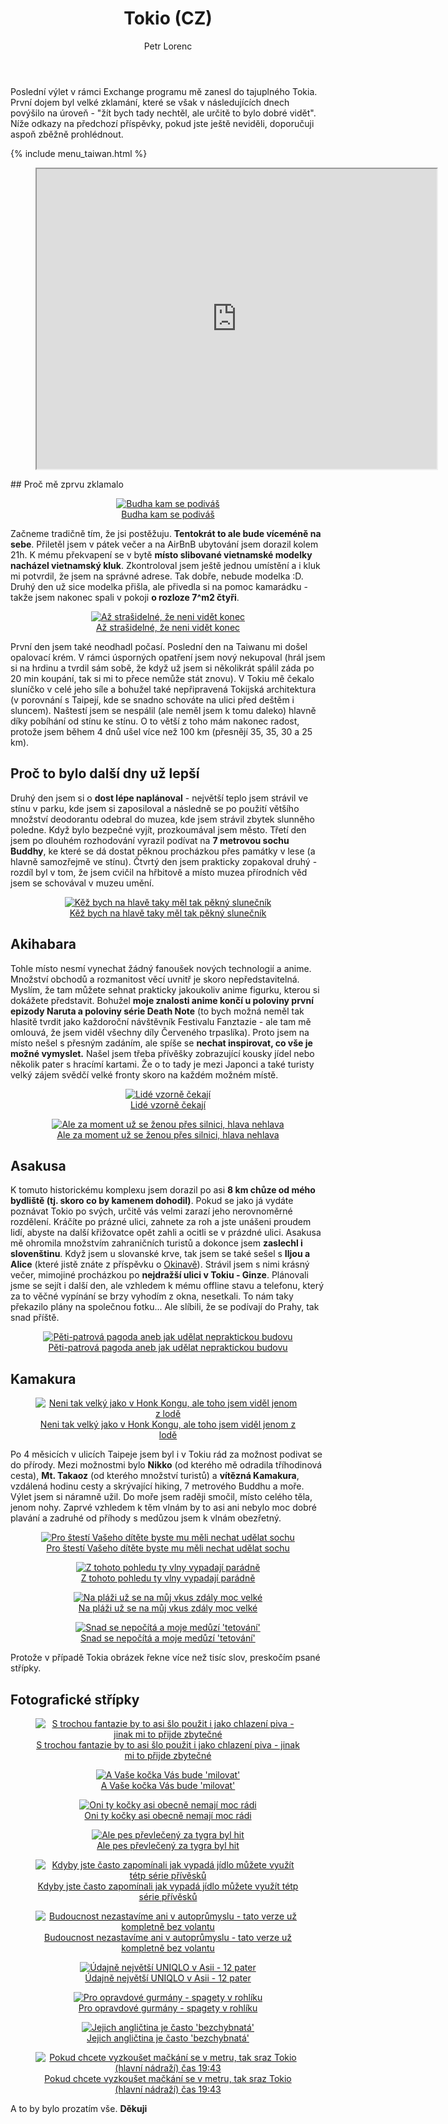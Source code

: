 ﻿---
layout: post
title: Tokio (CZ)
description: Poslední výlet v rámci Exchange programu mě zanesl do tajuplného Tokia. První dojem byl velké zklamání, které se však v následujících dnech povýšilo na úroveň - "žít bych tady nechtěl, ale určitě to bylo dobré vidět".
author: Petr Lorenc
comments: true
---

Poslední výlet v rámci Exchange programu mě zanesl do tajuplného Tokia. První dojem byl velké zklamání, které se však v následujících dnech povýšilo na úroveň - "žít bych tady nechtěl, ale určitě to bylo dobré vidět". Níže odkazy na předchozí příspěvky, pokud jste ještě neviděli, doporučuji aspoň zběžně prohlédnout.

{% include menu_taiwan.html %}

<figure class="map" align="middle">
  <iframe src="https://www.google.com/maps/d/u/1/embed?mid=1qa1yiKcPoG5Gkcqx1kuCakYdz5cVlWqo" width="640" height="480"></iframe>
</figure>
## Proč mě zprvu zklamalo

<figure class="image" align="middle">
  <a href="{{ site.baseurl }}/images/tokio/01.JPG" data-lightbox="Budha kam se podiváš" data-title="Budha kam se podiváš" data-lightbox="roadtrip">
    <img src="{{ site.baseurl }}/images/tokio/01.JPG" alt="Budha kam se podiváš" title="Budha kam se podiváš"/>
    <figcaption>Budha kam se podiváš</figcaption>
  </a>
</figure>

Začneme tradičně tím, že jsi postěžuju. **Tentokrát to ale bude víceméně na sebe**. Přiletěl jsem v pátek večer a na AirBnB ubytování jsem dorazil kolem 21h. K mému překvapení se v bytě **místo slibované vietnamské modelky nacházel vietnamský kluk**. Zkontroloval jsem ještě jednou umístění a i kluk mi potvrdil, že jsem na správné adrese. Tak dobře, nebude modelka :D. Druhý den už sice modelka přišla, ale přivedla si na pomoc kamarádku - takže jsem nakonec spali v pokoji **o rozloze 7^m2 čtyři**. 

<figure class="image" align="middle">
  <a href="{{ site.baseurl }}/images/tokio/02.JPG" data-lightbox="Až strašidelné, že neni vidět konec" data-title="Až strašidelné, že neni vidět konec" data-lightbox="roadtrip">
    <img src="{{ site.baseurl }}/images/tokio/02.JPG" alt="Až strašidelné, že neni vidět konec" title="Až strašidelné, že neni vidět konec"/>
    <figcaption>Až strašidelné, že neni vidět konec</figcaption>
  </a>
</figure>

První den jsem také neodhadl počasí. Poslední den na Taiwanu mi došel opalovací krém. V rámci úsporných opatření jsem nový nekupoval (hrál jsem si na hrdinu a tvrdil sám sobě, že když už jsem si několikrát spálil záda po 20 min koupání, tak si mi to přece nemůže stát znovu). V Tokiu mě čekalo sluníčko v celé jeho síle a bohužel také nepřipravená Tokijská architektura (v porovnání s Taipejí, kde se snadno schováte na ulici před deštěm i sluncem). Naštestí jsem se nespálil (ale neměl jsem k tomu daleko) hlavně díky pobíhání od stínu ke stínu. O to větší z toho mám nakonec radost, protože jsem během 4 dnů ušel více než 100 km (přesnějí 35, 35, 30 a 25 km).

## Proč to bylo další dny už lepší

Druhý den jsem si o **dost lépe naplánoval** - největší teplo jsem strávil ve stínu v parku, kde jsem si zaposiloval a následně se po použití většího množství deodorantu odebral do muzea, kde jsem strávil zbytek slunněho poledne. Když bylo bezpečné vyjít, prozkoumával jsem město. Třetí den jsem po dlouhém rozhodování vyrazil podívat na **7 metrovou sochu Buddhy**, ke které se dá dostat pěknou procházkou přes památky v lese (a hlavně samozřejmě ve stínu). Čtvrtý den jsem prakticky zopakoval druhý - rozdíl byl v tom, že jsem cvičil na hřbitově a místo muzea přírodních věd jsem se schovával v muzeu umění.

<figure class="image" align="middle">
  <a href="{{ site.baseurl }}/images/tokio/21.JPG" data-lightbox="Kěž bych na hlavě taky měl tak pěkný slunečník" data-title="Kěž bych na hlavě taky měl tak pěkný slunečník" data-lightbox="roadtrip">
    <img src="{{ site.baseurl }}/images/tokio/21.JPG" alt="Kěž bych na hlavě taky měl tak pěkný slunečník" title="Kěž bych na hlavě taky měl tak pěkný slunečník"/>
    <figcaption>Kěž bych na hlavě taky měl tak pěkný slunečník</figcaption>
  </a>
</figure>

## Akihabara

Tohle místo nesmí vynechat žádný fanoušek nových technologií a anime. Množství obchodů a rozmanitost věcí uvnitř je skoro nepředstavitelná. Myslím, že tam můžete sehnat prakticky jakoukoliv anime figurku, kterou si dokážete představit. Bohužel **moje znalosti anime končí u poloviny první epizody Naruta a poloviny série Death Note** (to bych možná neměl tak hlasitě tvrdit jako každoroční návštěvník Festivalu Fanztazie - ale tam mě omlouvá, že jsem viděl všechny díly Červeného trpaslíka). Proto jsem na místo nešel s přesným zadáním, ale spíše se **nechat inspirovat, co vše je možné vymyslet.** Našel jsem třeba přívěšky zobrazující kousky jídel nebo několik pater s hracímí kartami. Že o to tady je mezi Japonci a také turisty velký zájem svědčí velké fronty skoro na každém možném místě.

<figure class="image" align="middle">
  <a href="{{ site.baseurl }}/images/tokio/03.JPG" data-lightbox="Lidé vzorně čekají" data-title="Lidé vzorně čekají" data-lightbox="roadtrip">
    <img src="{{ site.baseurl }}/images/tokio/03.JPG" alt="Lidé vzorně čekají" title="Lidé vzorně čekají"/>
    <figcaption>Lidé vzorně čekají</figcaption>
  </a>
</figure>

<figure class="image" align="middle">
  <a href="{{ site.baseurl }}/images/tokio/04.JPG" data-lightbox="Ale za moment už se ženou přes silnici, hlava nehlava" data-title="Ale za moment už se ženou přes silnici, hlava nehlava" data-lightbox="roadtrip">
    <img src="{{ site.baseurl }}/images/tokio/04.JPG" alt="Ale za moment už se ženou přes silnici, hlava nehlava" title="Ale za moment už se ženou přes silnici, hlava nehlava"/>
    <figcaption>Ale za moment už se ženou přes silnici, hlava nehlava</figcaption>
  </a>
</figure>

## Asakusa

K tomuto historickému komplexu jsem dorazil po asi **8 km chůze od mého bydliště (tj. skoro co by kamenem dohodil)**. Pokud se jako já vydáte poznávat Tokio po svých, určitě vás velmi zarazí jeho nerovnoměrné rozdělení. Kráčíte po prázné ulici, zahnete za roh a jste unášeni proudem lidí, abyste na další křižovatce opět zahli a ocitli se v prázdné ulici. Asakusa mě ohromila množstvím zahraničních turistů a dokonce jsem **zaslechl i slovenštinu**. Když jsem u slovanské krve, tak jsem se také sešel s **Iljou a Alice** (které jistě znáte z příspěvku o <a href="/Okinawa">Okinavě</a>). Strávil jsem s nimi krásný večer, mimojiné procházkou po **nejdražší ulici v Tokiu - Ginze**. Plánovali jsme se sejít i další den, ale vzhledem k mému offline stavu a telefonu, který za to věčné vypínání se brzy vyhodím z okna, nesetkali. To nám taky překazilo plány na společnou fotku... Ale slíbili, že se podívají do Prahy, tak snad příště.


<figure class="image" align="middle">
  <a href="{{ site.baseurl }}/images/tokio/10.JPG" data-lightbox="Pěti-patrová pagoda aneb jak udělat nepraktickou budovu" data-title="Pěti-patrová pagoda aneb jak udělat nepraktickou budovu" data-lightbox="roadtrip">
    <img src="{{ site.baseurl }}/images/tokio/10.JPG" alt="Pěti-patrová pagoda aneb jak udělat nepraktickou budovu" title="Pěti-patrová pagoda aneb jak udělat nepraktickou budovu"/>
    <figcaption>Pěti-patrová pagoda aneb jak udělat nepraktickou budovu</figcaption>
  </a>
</figure>


## Kamakura

<figure class="image" align="middle">
  <a href="{{ site.baseurl }}/images/tokio/05.JPG" data-lightbox="Neni tak velký jako v Honk Kongu, ale toho jsem viděl jenom z lodě" data-title="Neni tak velký jako v Honk Kongu, ale toho jsem viděl jenom z lodě" data-lightbox="roadtrip">
    <img src="{{ site.baseurl }}/images/tokio/05.JPG" alt="Neni tak velký jako v Honk Kongu, ale toho jsem viděl jenom z lodě" title="Neni tak velký jako v Honk Kongu, ale toho jsem viděl jenom z lodě"/>
    <figcaption>Neni tak velký jako v Honk Kongu, ale toho jsem viděl jenom z lodě</figcaption>
  </a>
</figure>

Po 4 měsicích v ulicích Taipeje jsem byl i v Tokiu rád za možnost podivat se do přírody. Mezi možnostmi bylo **Nikko** (od kterého mě odradila tříhodinová cesta), **Mt. Takaoz** (od kterého množství turistů) a **vítězná Kamakura**, vzdálená hodinu cesty a skrývající hiking, 7 metrového Buddhu a moře. Výlet jsem si náramně užil. Do moře jsem raději smočil, místo celého těla, jenom nohy. Zaprvé vzhledem k těm vlnám by to asi ani nebylo moc dobré plavání a zadruhé od příhody s medůzou jsem k vlnám obezřetný.

<figure class="image" align="middle">
  <a href="{{ site.baseurl }}/images/tokio/06.JPG" data-lightbox="Pro štestí Vašeho dítěte byste mu měli nechat udělat sochu" data-title="Pro štestí Vašeho dítěte byste mu měli nechat udělat sochu" data-lightbox="roadtrip">
    <img src="{{ site.baseurl }}/images/tokio/06.JPG" alt="Pro štestí Vašeho dítěte byste mu měli nechat udělat sochu" title="Pro štestí Vašeho dítěte byste mu měli nechat udělat sochu"/>
    <figcaption>Pro štestí Vašeho dítěte byste mu měli nechat udělat sochu</figcaption>
  </a>
</figure>


<figure class="image" align="middle">
  <a href="{{ site.baseurl }}/images/tokio/07.JPG" data-lightbox="Z tohoto pohledu ty vlny vypadají parádně" data-title="Z tohoto pohledu ty vlny vypadají parádně" data-lightbox="roadtrip">
    <img src="{{ site.baseurl }}/images/tokio/07.JPG" alt="Z tohoto pohledu ty vlny vypadají parádně" title="Z tohoto pohledu ty vlny vypadají parádně"/>
    <figcaption>Z tohoto pohledu ty vlny vypadají parádně</figcaption>
  </a>
</figure>

<figure class="image" align="middle">
  <a href="{{ site.baseurl }}/images/tokio/08.JPG" data-lightbox="Na pláži už se na můj vkus zdály moc velké" data-title="Na pláži už se na můj vkus zdály moc velké" data-lightbox="roadtrip">
    <img src="{{ site.baseurl }}/images/tokio/08.JPG" alt="Na pláži už se na můj vkus zdály moc velké" title="Na pláži už se na můj vkus zdály moc velké"/>
    <figcaption>Na pláži už se na můj vkus zdály moc velké</figcaption>
  </a>
</figure>

<figure class="image" align="middle">
  <a href="{{ site.baseurl }}/images/tokio/09.JPG" data-lightbox="Snad se nepočítá a moje medůzí 'tetování'" data-title="Snad se nepočítá a moje medůzí 'tetování'" data-lightbox="roadtrip">
    <img src="{{ site.baseurl }}/images/tokio/09.JPG" alt="Snad se nepočítá a moje medůzí 'tetování'" title="Snad se nepočítá a moje medůzí 'tetování'"/>
    <figcaption>Snad se nepočítá a moje medůzí 'tetování'</figcaption>
  </a>
</figure>

Protože v případě Tokia obrázek řekne více než tisíc slov, preskočím psané střípky.

## Fotografické střípky

<figure class="image" align="middle">
  <a href="{{ site.baseurl }}/images/tokio/11.JPG" data-lightbox="S trochou fantazie by to asi šlo použit i jako chlazení piva - jinak mi to přijde zbytečné" data-title="S trochou fantazie by to asi šlo použit i jako chlazení piva - jinak mi to přijde zbytečné" data-lightbox="roadtrip">
    <img src="{{ site.baseurl }}/images/tokio/11.JPG" alt="S trochou fantazie by to asi šlo použit i jako chlazení piva - jinak mi to přijde zbytečné" title="S trochou fantazie by to asi šlo použit i jako chlazení piva - jinak mi to přijde zbytečné"/>
    <figcaption>S trochou fantazie by to asi šlo použit i jako chlazení piva - jinak mi to přijde zbytečné</figcaption>
  </a>
</figure>

<figure class="image" align="middle">
  <a href="{{ site.baseurl }}/images/tokio/12.JPG" data-lightbox="A Vaše kočka Vás bude 'milovat'" data-title="A Vaše kočka Vás bude 'milovat'" data-lightbox="roadtrip">
    <img src="{{ site.baseurl }}/images/tokio/12.JPG" alt="A Vaše kočka Vás bude 'milovat'" title="A Vaše kočka Vás bude 'milovat'"/>
    <figcaption>A Vaše kočka Vás bude 'milovat'</figcaption>
  </a>
</figure>

<figure class="image" align="middle">
  <a href="{{ site.baseurl }}/images/tokio/19.JPG" data-lightbox="Oni ty kočky asi obecně nemají moc rádi" data-title="Oni ty kočky asi obecně nemají moc rádi" data-lightbox="roadtrip">
    <img src="{{ site.baseurl }}/images/tokio/19.JPG" alt="Oni ty kočky asi obecně nemají moc rádi" title="Oni ty kočky asi obecně nemají moc rádi"/>
    <figcaption>Oni ty kočky asi obecně nemají moc rádi</figcaption>
  </a>
</figure>

<figure class="image" align="middle">
  <a href="{{ site.baseurl }}/images/tokio/14.JPG" data-lightbox="Ale pes převlečený za tygra byl hit" data-title="Ale pes převlečený za tygra byl hit" data-lightbox="roadtrip">
    <img src="{{ site.baseurl }}/images/tokio/14.JPG" alt="Ale pes převlečený za tygra byl hit" title="Ale pes převlečený za tygra byl hit"/>
    <figcaption>Ale pes převlečený za tygra byl hit</figcaption>
  </a>
</figure>

<figure class="image" align="middle">
  <a href="{{ site.baseurl }}/images/tokio/13.JPG" data-lightbox="Kdyby jste často zapomínali jak vypadá jídlo můžete využít tétp série přívěsků" data-title="Kdyby jste často zapomínali jak vypadá jídlo můžete využít tétp série přívěsků" data-lightbox="roadtrip">
    <img src="{{ site.baseurl }}/images/tokio/13.JPG" alt="Kdyby jste často zapomínali jak vypadá jídlo můžete využít tétp série přívěsků" title="Kdyby jste často zapomínali jak vypadá jídlo můžete využít tétp série přívěsků"/>
    <figcaption>Kdyby jste často zapomínali jak vypadá jídlo můžete využít tétp série přívěsků</figcaption>
  </a>
</figure>

<figure class="image" align="middle">
  <a href="{{ site.baseurl }}/images/tokio/15.JPG" data-lightbox="Budoucnost nezastavíme ani v autoprůmyslu - tato verze už kompletně bez volantu" data-title="Budoucnost nezastavíme ani v autoprůmyslu - tato verze už kompletně bez volantu" data-lightbox="roadtrip">
    <img src="{{ site.baseurl }}/images/tokio/15.JPG" alt="Budoucnost nezastavíme ani v autoprůmyslu - tato verze už kompletně bez volantu" title="Budoucnost nezastavíme ani v autoprůmyslu - tato verze už kompletně bez volantu"/>
    <figcaption>Budoucnost nezastavíme ani v autoprůmyslu - tato verze už kompletně bez volantu</figcaption>
  </a>
</figure>

<figure class="image" align="middle">
  <a href="{{ site.baseurl }}/images/tokio/16.JPG" data-lightbox="Údajně největší UNIQLO v Asii - 12 pater" data-title="Údajně největší UNIQLO v Asii - 12 pater" data-lightbox="roadtrip">
    <img src="{{ site.baseurl }}/images/tokio/16.JPG" alt="Údajně největší UNIQLO v Asii - 12 pater" title="Údajně největší UNIQLO v Asii - 12 pater"/>
    <figcaption>Údajně největší UNIQLO v Asii - 12 pater</figcaption>
  </a>
</figure>

<figure class="image" align="middle">
  <a href="{{ site.baseurl }}/images/tokio/17.JPG" data-lightbox="Pro opravdové gurmány - spagety v rohlíku" data-title="Pro opravdové gurmány - spagety v rohlíku" data-lightbox="roadtrip">
    <img src="{{ site.baseurl }}/images/tokio/17.JPG" alt="Pro opravdové gurmány - spagety v rohlíku" title="Pro opravdové gurmány - spagety v rohlíku"/>
    <figcaption>Pro opravdové gurmány - spagety v rohlíku</figcaption>
  </a>
</figure>

<figure class="image" align="middle">
  <a href="{{ site.baseurl }}/images/tokio/18.JPG" data-lightbox="Jejich angličtina je často 'bezchybnatá'" data-title="Jejich angličtina je často 'bezchybnatá'" data-lightbox="roadtrip">
    <img src="{{ site.baseurl }}/images/tokio/18.JPG" alt="Jejich angličtina je často 'bezchybnatá'" title="Jejich angličtina je často 'bezchybnatá'"/>
    <figcaption>Jejich angličtina je často 'bezchybnatá'</figcaption>
  </a>
</figure>


<figure class="image" align="middle">
  <a href="{{ site.baseurl }}/images/tokio/20.JPG" data-lightbox="Pokud chcete vyzkoušet mačkání se v metru, tak sraz Tokio (hlavní nádraží) čas 19:43" data-title="Pokud chcete vyzkoušet mačkání se v metru, tak sraz Tokio (hlavní nádraží) čas 19:43" data-lightbox="roadtrip">
    <img src="{{ site.baseurl }}/images/tokio/20.JPG" alt="Pokud chcete vyzkoušet mačkání se v metru, tak sraz Tokio (hlavní nádraží) čas 19:43" title="Pokud chcete vyzkoušet mačkání se v metru, tak sraz Tokio (hlavní nádraží) čas 19:43"/>
    <figcaption>Pokud chcete vyzkoušet mačkání se v metru, tak sraz Tokio (hlavní nádraží) čas 19:43</figcaption>
  </a>
</figure>

 A to by bylo prozatím vše. **Děkuji**















